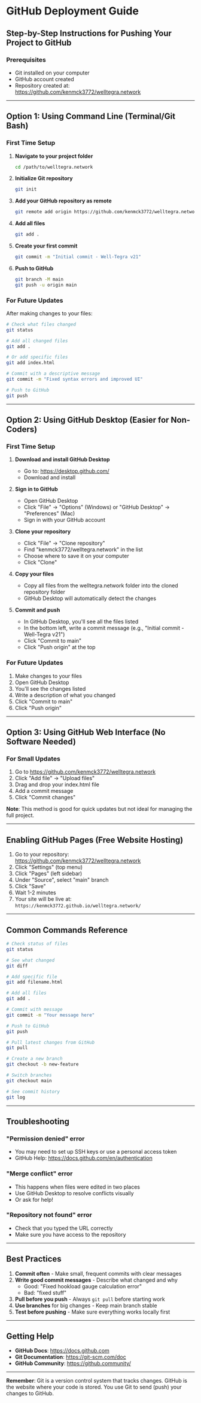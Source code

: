 # GitHub Deployment Guide

## Step-by-Step Instructions for Pushing Your Project to GitHub

### Prerequisites
- Git installed on your computer
- GitHub account created
- Repository created at: https://github.com/kenmck3772/welltegra.network

---

## Option 1: Using Command Line (Terminal/Git Bash)

### First Time Setup

1. **Navigate to your project folder**
   ```bash
   cd /path/to/welltegra.network
   ```

2. **Initialize Git repository**
   ```bash
   git init
   ```

3. **Add your GitHub repository as remote**
   ```bash
   git remote add origin https://github.com/kenmck3772/welltegra.network.git
   ```

4. **Add all files**
   ```bash
   git add .
   ```

5. **Create your first commit**
   ```bash
   git commit -m "Initial commit - Well-Tegra v21"
   ```

6. **Push to GitHub**
   ```bash
   git branch -M main
   git push -u origin main
   ```

### For Future Updates

After making changes to your files:

```bash
# Check what files changed
git status

# Add all changed files
git add .

# Or add specific files
git add index.html

# Commit with a descriptive message
git commit -m "Fixed syntax errors and improved UI"

# Push to GitHub
git push
```

---

## Option 2: Using GitHub Desktop (Easier for Non-Coders)

### First Time Setup

1. **Download and install GitHub Desktop**
   - Go to: https://desktop.github.com/
   - Download and install

2. **Sign in to GitHub**
   - Open GitHub Desktop
   - Click "File" → "Options" (Windows) or "GitHub Desktop" → "Preferences" (Mac)
   - Sign in with your GitHub account

3. **Clone your repository**
   - Click "File" → "Clone repository"
   - Find "kenmck3772/welltegra.network" in the list
   - Choose where to save it on your computer
   - Click "Clone"

4. **Copy your files**
   - Copy all files from the welltegra.network folder into the cloned repository folder
   - GitHub Desktop will automatically detect the changes

5. **Commit and push**
   - In GitHub Desktop, you'll see all the files listed
   - In the bottom left, write a commit message (e.g., "Initial commit - Well-Tegra v21")
   - Click "Commit to main"
   - Click "Push origin" at the top

### For Future Updates

1. Make changes to your files
2. Open GitHub Desktop
3. You'll see the changes listed
4. Write a description of what you changed
5. Click "Commit to main"
6. Click "Push origin"

---

## Option 3: Using GitHub Web Interface (No Software Needed)

### For Small Updates

1. Go to https://github.com/kenmck3772/welltegra.network
2. Click "Add file" → "Upload files"
3. Drag and drop your index.html file
4. Add a commit message
5. Click "Commit changes"

**Note**: This method is good for quick updates but not ideal for managing the full project.

---

## Enabling GitHub Pages (Free Website Hosting)

1. Go to your repository: https://github.com/kenmck3772/welltegra.network
2. Click "Settings" (top menu)
3. Click "Pages" (left sidebar)
4. Under "Source", select "main" branch
5. Click "Save"
6. Wait 1-2 minutes
7. Your site will be live at: `https://kenmck3772.github.io/welltegra.network/`

---

## Common Commands Reference

```bash
# Check status of files
git status

# See what changed
git diff

# Add specific file
git add filename.html

# Add all files
git add .

# Commit with message
git commit -m "Your message here"

# Push to GitHub
git push

# Pull latest changes from GitHub
git pull

# Create a new branch
git checkout -b new-feature

# Switch branches
git checkout main

# See commit history
git log
```

---

## Troubleshooting

### "Permission denied" error
- You may need to set up SSH keys or use a personal access token
- GitHub Help: https://docs.github.com/en/authentication

### "Merge conflict" error
- This happens when files were edited in two places
- Use GitHub Desktop to resolve conflicts visually
- Or ask for help!

### "Repository not found" error
- Check that you typed the URL correctly
- Make sure you have access to the repository

---

## Best Practices

1. **Commit often** - Make small, frequent commits with clear messages
2. **Write good commit messages** - Describe what changed and why
   - Good: "Fixed hookload gauge calculation error"
   - Bad: "fixed stuff"
3. **Pull before you push** - Always `git pull` before starting work
4. **Use branches** for big changes - Keep main branch stable
5. **Test before pushing** - Make sure everything works locally first

---

## Getting Help

- **GitHub Docs**: https://docs.github.com
- **Git Documentation**: https://git-scm.com/doc
- **GitHub Community**: https://github.community/

---

**Remember**: Git is a version control system that tracks changes. GitHub is the website where your code is stored. You use Git to send (push) your changes to GitHub.
